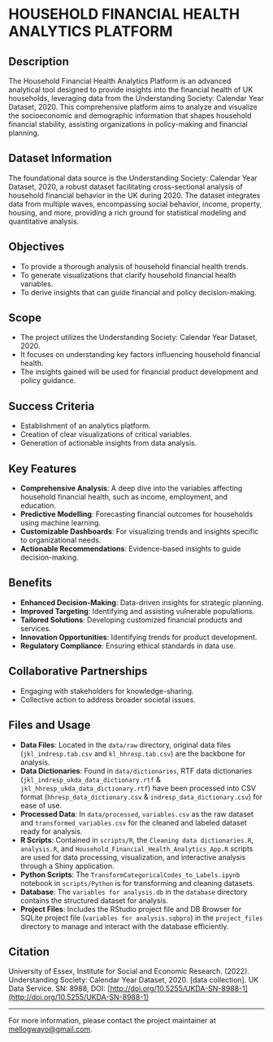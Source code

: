 # HOUSEHOLD FINANCIAL HEALTH ANALYTICS PLATFORM

## Description

The Household Financial Health Analytics Platform is an advanced analytical tool designed to provide insights into the financial health of UK households, leveraging data from the Understanding Society: Calendar Year Dataset, 2020. This comprehensive platform aims to analyze and visualize the socioeconomic and demographic information that shapes household financial stability, assisting organizations in policy-making and financial planning.

## Dataset Information

The foundational data source is the Understanding Society: Calendar Year Dataset, 2020, a robust dataset facilitating cross-sectional analysis of household financial behavior in the UK during 2020. The dataset integrates data from multiple waves, encompassing social behavior, income, property, housing, and more, providing a rich ground for statistical modeling and quantitative analysis.

## Objectives

- To provide a thorough analysis of household financial health trends.
- To generate visualizations that clarify household financial health variables.
- To derive insights that can guide financial and policy decision-making.

## Scope

- The project utilizes the Understanding Society: Calendar Year Dataset, 2020.
- It focuses on understanding key factors influencing household financial health.
- The insights gained will be used for financial product development and policy guidance.

## Success Criteria

- Establishment of an analytics platform.
- Creation of clear visualizations of critical variables.
- Generation of actionable insights from data analysis.

## Key Features

- **Comprehensive Analysis**: A deep dive into the variables affecting household financial health, such as income, employment, and education.
- **Predictive Modelling**: Forecasting financial outcomes for households using machine learning.
- **Customizable Dashboards**: For visualizing trends and insights specific to organizational needs.
- **Actionable Recommendations**: Evidence-based insights to guide decision-making.

## Benefits

- **Enhanced Decision-Making**: Data-driven insights for strategic planning.
- **Improved Targeting**: Identifying and assisting vulnerable populations.
- **Tailored Solutions**: Developing customized financial products and services.
- **Innovation Opportunities**: Identifying trends for product development.
- **Regulatory Compliance**: Ensuring ethical standards in data use.

## Collaborative Partnerships

- Engaging with stakeholders for knowledge-sharing.
- Collective action to address broader societal issues.

## Files and Usage

- **Data Files**: Located in the `data/raw` directory, original data files (`jkl_indresp.tab.csv` and `kl_hhresp.tab.csv`) are the backbone for analysis.
- **Data Dictionaries**: Found in `data/dictionaries`, RTF data dictionaries (`jkl_indresp_ukda_data_dictionary.rtf` & `jkl_hhresp_ukda_data_dictionary.rtf`) have been processed into CSV format (`hhresp_data_dictionary.csv` & `indresp_data_dictionary.csv`) for ease of use.
- **Processed Data**: In `data/processed`, `variables.csv` as the raw dataset and `transformed_variables.csv` for the cleaned and labeled dataset ready for analysis.
- **R Scripts**: Contained in `scripts/R`, the `Cleaning data dictionaries.R`, `analysis.R`, and `Household_Financial_Health_Analytics_App.R` scripts are used for data processing, visualization, and interactive analysis through a Shiny application.
- **Python Scripts**: The `TransformCategoricalCodes_to_Labels.ipynb` notebook in `scripts/Python` is for transforming and cleaning datasets.
- **Database**: The `variables for analysis.db` in the `database` directory contains the structured dataset for analysis.
- **Project Files**: Includes the RStudio project file and DB Browser for SQLite project file (`variables for analysis.sqbpro`) in the `project_files` directory to manage and interact with the database efficiently.

## Citation

University of Essex, Institute for Social and Economic Research. (2022). Understanding Society: Calendar Year Dataset, 2020. [data collection]. UK Data Service. SN: 8988, DOI: [http://doi.org/10.5255/UKDA-SN-8988-1](http://doi.org/10.5255/UKDA-SN-8988-1)

---

For more information, please contact the project maintainer at mellogwayo@gmail.com.

